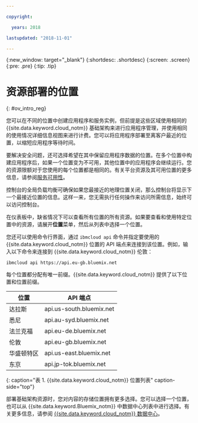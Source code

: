 ```yaml
---

copyright:

  years: 2018

lastupdated: "2018-11-01"

---
```


{:new_window: target="_blank"}
{:shortdesc: .shortdesc}
{:screen: .screen}
{:pre: .pre}
{:tip: .tip}

# 资源部署的位置 
{: #ov_intro_reg}

您可以在不同的位置中创建应用程序和服务实例，但前提是这些区域使用相同的 {{site.data.keyword.cloud_notm}} 基础架构来进行应用程序管理，并使用相同的使用情况详细信息视图来进行计费。您可以将应用程序部署至离客户最近的位置，以缩短应用程序等待时间。 

要解决安全问题，还可选择希望在其中保留应用程序数据的位置。在多个位置中构建应用程序后，如果一个位置变为不可用，其他位置中的应用程序会继续运行。您的资源限额对于您使用的每个位置都是相同的。有关平台资源及其可用位置的更多信息，请参阅[服务可用性](/docs/resources/service_region.html)。

控制台的全局负载均衡可确保如果您最接近的地理位置关闭，那么控制台将显示下一个最接近位置的信息。这样一来，您无需执行任何操作来访问所需信息，始终可以访问控制台。

<!---This is a pre-pup topic. Post pup, the dashboard will have a Location status widget, which will show geographies as a summary. This paragraph will change and we need to add a paragraph to explain the continents are a summary in the widget.-->
在仪表板中，缺省情况下可以查看所有位置的所有资源。如果要查看和使用特定位置中的资源，请展开**位置**菜单，然后从列表中选择一个位置。 

您还可以使用命令行界面，通过 `ibmcloud api` 命令并指定要使用的 {{site.data.keyword.cloud_notm}} 位置的 API 端点来连接到该位置。例如，输入以下命令来连接到 {{site.data.keyword.cloud_notm}} 伦敦：

```
ibmcloud api https://api.eu-gb.bluemix.net
```

每个位置都分配有唯一前缀。{{site.data.keyword.cloud_notm}} 提供了以下位置和位置前缀。

| **位置** | **API 端点** |
|-----------------|-------------------|
|达拉斯| api.us-south.bluemix.net |
|悉尼|api.au-syd.bluemix.net|
| 法兰克福|api.eu-de.bluemix.net|
|伦敦 |api.eu-gb.bluemix.net|
|华盛顿特区|api.us-east.bluemix.net|
|东京| api.jp-tok.bluemix.net |
{: caption="表 1. {{site.data.keyword.cloud_notm}} 位置列表" caption-side="top"}

部署基础架构资源时，您对内容的存储位置拥有更多选择。您可以选择一个位置，也可以从 {{site.data.keyword.Bluemix_notm}} 中数据中心列表中进行选择。有关更多信息，请参阅 [{{site.data.keyword.cloud_notm}} 数据中心](data-centers.html)。

